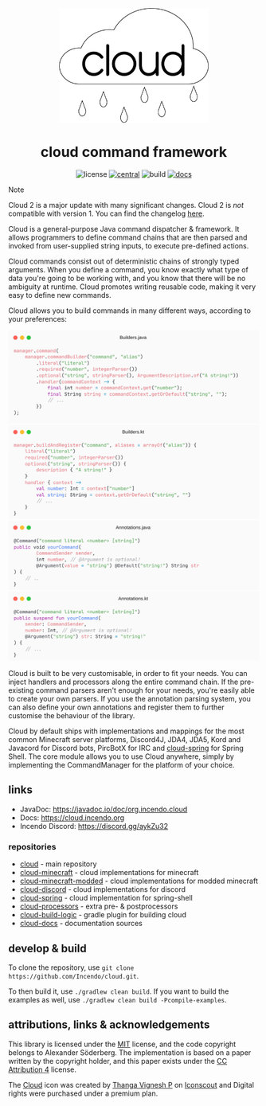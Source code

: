 <div align="center">
<img src="img/CloudNew.png" width="300px"/>
<br/>
<h1>cloud command framework</h1>

![license](https://img.shields.io/github/license/incendo/cloud.svg)
[![central](https://img.shields.io/maven-central/v/org.incendo.cloud/cloud-core)](https://search.maven.org/search?q=org.incendo.cloud)
![build](https://img.shields.io/github/actions/workflow/status/incendo/cloud/build.yml?logo=github)
[![docs](https://img.shields.io/readthedocs/incendocloud?logo=readthedocs)](https://cloud.incendo.org)
</div>

> [!NOTE]
> Cloud 2 is a major update with many significant changes. Cloud 2 is _not_ compatible with version 1.
> You can find the changelog [here](https://cloud.incendo.org/en/latest/cloud-v2/).

Cloud is a general-purpose Java command dispatcher &amp; framework. It allows programmers to define command chains that are then parsed and invoked from user-supplied string inputs, to execute pre-defined actions.

Cloud commands consist out of deterministic chains of strongly typed arguments. When you define a command,
you know exactly what type of data you're going to be working with, and you know that there will be no
ambiguity at runtime. Cloud promotes writing reusable code, making it very easy to define new commands.

Cloud allows you to build commands in many different ways, according to your preferences:

<div align="center">
<picture>
    <source media="(prefers-color-scheme: dark)" srcset="img/code/builder_java_dark.png">
    <source media="(prefers-color-scheme: light)" srcset="img/code/builder_java_light.png">
    <img src="img/code/builder_java_light.png">
</picture>

<picture>
    <source media="(prefers-color-scheme: dark)" srcset="img/code/builder_kotlin_dark.png">
    <source media="(prefers-color-scheme: light)" srcset="img/code/builder_kotlin_light.png">
    <img src="img/code/builder_kotlin_light.png">
</picture>

<picture>
    <source media="(prefers-color-scheme: dark)" srcset="img/code/annotations_java_dark.png">
    <source media="(prefers-color-scheme: light)" srcset="img/code/annotations_java_light.png">
    <img src="img/code/annotations_java_light.png">
</picture>

<picture>
    <source media="(prefers-color-scheme: dark)" srcset="img/code/annotations_kotlin_dark.png">
    <source media="(prefers-color-scheme: light)" srcset="img/code/annotations_kotlin_light.png">
    <img src="img/code/annotations_kotlin_light.png">
</picture>
</div>

Cloud is built to be very customisable, in order to fit your needs. You can inject handlers and processors
along the entire command chain. If the pre-existing command parsers aren't enough for your needs, you're easily
able to create your own parsers. If you use the annotation parsing system, you can also define your own annotations
and register them to further customise the behaviour of the library.

Cloud by default ships with implementations and mappings for the most common Minecraft server platforms, 
Discord4J, JDA4, JDA5, Kord and Javacord for
Discord bots, PircBotX for IRC and [cloud-spring](https://github.com/incendo/cloud-spring) for Spring Shell.
The core module allows you to use Cloud anywhere, simply by implementing the CommandManager for the platform of your choice.

## links  

- JavaDoc: https://javadoc.io/doc/org.incendo.cloud
- Docs: https://cloud.incendo.org
- Incendo Discord: https://discord.gg/aykZu32

### repositories

- [cloud](https://github.com/incendo/cloud) - main repository
- [cloud-minecraft](https://github.com/incendo/cloud-minecraft) - cloud implementations for minecraft
- [cloud-minecraft-modded](https://github.com/incendo/cloud-minecraft-modded) - cloud implementations for modded minecraft
- [cloud-discord](https://github.com/incendo/cloud-discord) - cloud implementations for discord
- [cloud-spring](https://github.com/incendo/cloud-spring) - cloud implementation for spring-shell
- [cloud-processors](https://github.com/incendo/cloud-processors) - extra pre- & postprocessors
- [cloud-build-logic](https://github.com/incendo/cloud-build-logic) - gradle plugin for building cloud
- [cloud-docs](https://github.com/incendo/cloud-docs) - documentation sources
  
## develop &amp; build  
  
To clone the repository, use `git clone https://github.com/Incendo/cloud.git`.

To then build it, use `./gradlew clean build`. If you want to build the examples as well, use `./gradlew clean build
-Pcompile-examples`.

## attributions, links &amp; acknowledgements  
  
This library is licensed under the <a href="https://opensource.org/licenses/MIT">MIT</a> license, and the code copyright  belongs to Alexander Söderberg. The implementation is based on a paper written by the copyright holder, and this paper exists under the <a href="https://creativecommons.org/licenses/by/4.0/legalcode">CC Attribution 4</a> license.  
  
The <a href="https://iconscout.com/icons/cloud" target="_blank">Cloud</a> icon was created by <a href="https://iconscout.com/contributors/oviyan">
Thanga Vignesh P</a> on <a href="https://iconscout.com">Iconscout</a> and Digital rights were purchased under a premium plan.
